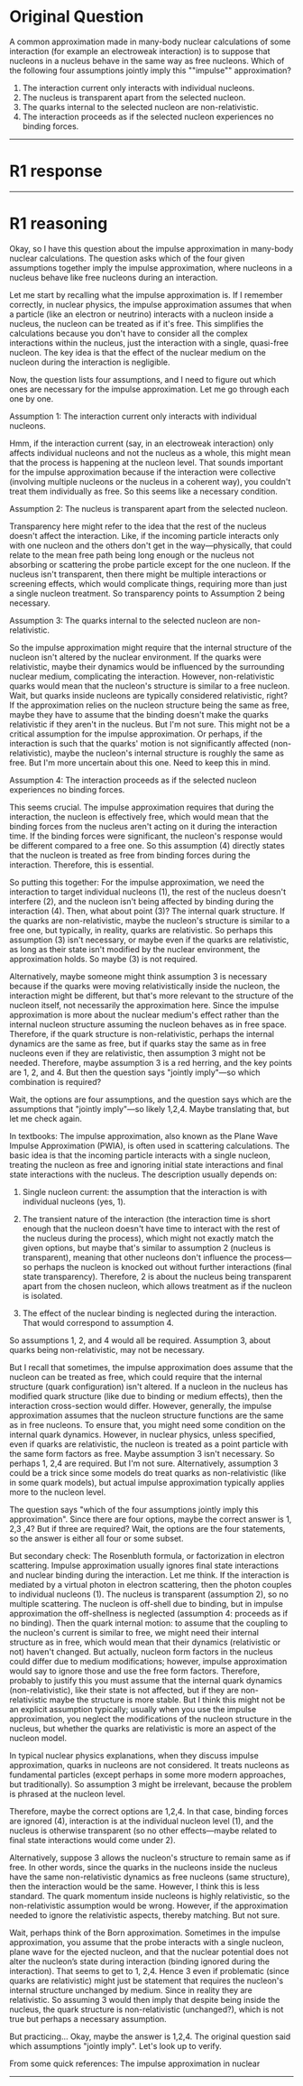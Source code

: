 # Original Question

A common approximation made in many-body nuclear calculations of some interaction (for example an electroweak interaction) is to suppose that nucleons in a nucleus behave in the same way as free nucleons. Which of the following four assumptions jointly imply this ""impulse"" approximation?

1. The interaction current only interacts with individual nucleons.
2. The nucleus is transparent apart from the selected nucleon.
3. The quarks internal to the selected nucleon are non-relativistic.
4. The interaction proceeds as if the selected nucleon experiences no binding forces.

---

# R1 response



---

# R1 reasoning

Okay, so I have this question about the impulse approximation in many-body nuclear calculations. The question asks which of the four given assumptions together imply the impulse approximation, where nucleons in a nucleus behave like free nucleons during an interaction. 

Let me start by recalling what the impulse approximation is. If I remember correctly, in nuclear physics, the impulse approximation assumes that when a particle (like an electron or neutrino) interacts with a nucleon inside a nucleus, the nucleon can be treated as if it's free. This simplifies the calculations because you don't have to consider all the complex interactions within the nucleus, just the interaction with a single, quasi-free nucleon. The key idea is that the effect of the nuclear medium on the nucleon during the interaction is negligible.

Now, the question lists four assumptions, and I need to figure out which ones are necessary for the impulse approximation. Let me go through each one by one.

Assumption 1: The interaction current only interacts with individual nucleons.

Hmm, if the interaction current (say, in an electroweak interaction) only affects individual nucleons and not the nucleus as a whole, this might mean that the process is happening at the nucleon level. That sounds important for the impulse approximation because if the interaction were collective (involving multiple nucleons or the nucleus in a coherent way), you couldn't treat them individually as free. So this seems like a necessary condition. 

Assumption 2: The nucleus is transparent apart from the selected nucleon.

Transparency here might refer to the idea that the rest of the nucleus doesn't affect the interaction. Like, if the incoming particle interacts only with one nucleon and the others don't get in the way—physically, that could relate to the mean free path being long enough or the nucleus not absorbing or scattering the probe particle except for the one nucleon. If the nucleus isn't transparent, then there might be multiple interactions or screening effects, which would complicate things, requiring more than just a single nucleon treatment. So transparency points to Assumption 2 being necessary. 

Assumption 3: The quarks internal to the selected nucleon are non-relativistic.

So the impulse approximation might require that the internal structure of the nucleon isn't altered by the nuclear environment. If the quarks were relativistic, maybe their dynamics would be influenced by the surrounding nuclear medium, complicating the interaction. However, non-relativistic quarks would mean that the nucleon's structure is similar to a free nucleon. Wait, but quarks inside nucleons are typically considered relativistic, right? If the approximation relies on the nucleon structure being the same as free, maybe they have to assume that the binding doesn't make the quarks relativistic if they aren't in the nucleus. But I'm not sure. This might not be a critical assumption for the impulse approximation. Or perhaps, if the interaction is such that the quarks' motion is not significantly affected (non-relativistic), maybe the nucleon's internal structure is roughly the same as free. But I'm more uncertain about this one. Need to keep this in mind.

Assumption 4: The interaction proceeds as if the selected nucleon experiences no binding forces.

This seems crucial. The impulse approximation requires that during the interaction, the nucleon is effectively free, which would mean that the binding forces from the nucleus aren't acting on it during the interaction time. If the binding forces were significant, the nucleon's response would be different compared to a free one. So this assumption (4) directly states that the nucleon is treated as free from binding forces during the interaction. Therefore, this is essential.

So putting this together: For the impulse approximation, we need the interaction to target individual nucleons (1), the rest of the nucleus doesn't interfere (2), and the nucleon isn't being affected by binding during the interaction (4). Then, what about point (3)? The internal quark structure. If the quarks are non-relativistic, maybe the nucleon's structure is similar to a free one, but typically, in reality, quarks are relativistic. So perhaps this assumption (3) isn't necessary, or maybe even if the quarks are relativistic, as long as their state isn't modified by the nuclear environment, the approximation holds. So maybe (3) is not required. 

Alternatively, maybe someone might think assumption 3 is necessary because if the quarks were moving relativistically inside the nucleon, the interaction might be different, but that's more relevant to the structure of the nucleon itself, not necessarily the approximation here. Since the impulse approximation is more about the nuclear medium's effect rather than the internal nucleon structure assuming the nucleon behaves as in free space. Therefore, if the quark structure is non-relativistic, perhaps the internal dynamics are the same as free, but if quarks stay the same as in free nucleons even if they are relativistic, then assumption 3 might not be needed. Therefore, maybe assumption 3 is a red herring, and the key points are 1, 2, and 4. But then the question says "jointly imply"—so which combination is required?

Wait, the options are four assumptions, and the question says which are the assumptions that "jointly imply"—so likely 1,2,4. Maybe translating that, but let me check again.

In textbooks: The impulse approximation, also known as the Plane Wave Impulse Approximation (PWIA), is often used in scattering calculations. The basic idea is that the incoming particle interacts with a single nucleon, treating the nucleon as free and ignoring initial state interactions and final state interactions with the nucleus. The description usually depends on:

1. Single nucleon current: the assumption that the interaction is with individual nucleons (yes, 1).

2. The transient nature of the interaction (the interaction time is short enough that the nucleon doesn't have time to interact with the rest of the nucleus during the process), which might not exactly match the given options, but maybe that's similar to assumption 2 (nucleus is transparent), meaning that other nucleons don't influence the process—so perhaps the nucleon is knocked out without further interactions (final state transparency). Therefore, 2 is about the nucleus being transparent apart from the chosen nucleon, which allows treatment as if the nucleon is isolated.

3. The effect of the nuclear binding is neglected during the interaction. That would correspond to assumption 4. 

So assumptions 1, 2, and 4 would all be required. Assumption 3, about quarks being non-relativistic, may not be necessary. 

But I recall that sometimes, the impulse approximation does assume that the nucleon can be treated as free, which could require that the internal structure (quark configuration) isn't altered. If a nucleon in the nucleus has modified quark structure (like due to binding or medium effects), then the interaction cross-section would differ. However, generally, the impulse approximation assumes that the nucleon structure functions are the same as in free nucleons. To ensure that, you might need some condition on the internal quark dynamics. However, in nuclear physics, unless specified, even if quarks are relativistic, the nucleon is treated as a point particle with the same form factors as free. Maybe assumption 3 isn't necessary. So perhaps 1, 2,4 are required. But I'm not sure. Alternatively, assumption 3 could be a trick since some models do treat quarks as non-relativistic (like in some quark models), but actual impulse approximation typically applies more to the nucleon level. 

The question says "which of the four assumptions jointly imply this approximation". Since there are four options, maybe the correct answer is 1, 2,3 ,4? But if three are required? Wait, the options are the four statements, so the answer is either all four or some subset.

But secondary check: The Rosenbluth formula, or factorization in electron scattering. Impulse approximation usually ignores final state interactions and nuclear binding during the interaction. Let me think. If the interaction is mediated by a virtual photon in electron scattering, then the photon couples to individual nucleons (1). The nucleus is transparent (assumption 2), so no multiple scattering. The nucleon is off-shell due to binding, but in impulse approximation the off-shellness is neglected (assumption 4: proceeds as if no binding). Then the quark internal motion: to assume that the coupling to the nucleon's current is similar to free, we might need their internal structure as in free, which would mean that their dynamics (relativistic or not) haven't changed. But actually, nucleon form factors in the nucleus could differ due to medium modifications; however, impulse approximation would say to ignore those and use the free form factors. Therefore, probably to justify this you must assume that the internal quark dynamics (non-relativistic), like their state is not affected, but if they are non-relativistic maybe the structure is more stable. But I think this might not be an explicit assumption typically; usually when you use the impulse approximation, you neglect the modifications of the nucleon structure in the nucleus, but whether the quarks are relativistic is more an aspect of the nucleon model.

In typical nuclear physics explanations, when they discuss impulse approximation, quarks in nucleons are not considered. It treats nucleons as fundamental particles (except perhaps in some more modern approaches, but traditionally). So assumption 3 might be irrelevant, because the problem is phrased at the nucleon level.

Therefore, maybe the correct options are 1,2,4. In that case, binding forces are ignored (4), interaction is at the individual nucleon level (1), and the nucleus is otherwise transparent (so no other effects—maybe related to final state interactions would come under 2). 

Alternatively, suppose 3 allows the nucleon's structure to remain same as if free. In other words, since the quarks in the nucleons inside the nucleus have the same non-relativistic dynamics as free nucleons (same structure), then the interaction would be the same. However, I think this is less standard. The quark momentum inside nucleons is highly relativistic, so the non-relativistic assumption would be wrong. However, if the approximation needed to ignore the relativistic aspects, thereby matching. But not sure.

Wait, perhaps think of the Born approximation. Sometimes in the impulse approximation, you assume that the probe interacts with a single nucleon, plane wave for the ejected nucleon, and that the nuclear potential does not alter the nucleon’s state during interaction (binding ignored during the interaction). That seems to get to 1, 2,4. Hence 3 even if problematic (since quarks are relativistic) might just be statement that requires the nucleon's internal structure unchanged by medium. Since in reality they are relativistic. So assuming 3 would then imply that despite being inside the nucleus, the quark structure is non-relativistic (unchanged?), which is not true but perhaps a necessary assumption.

But practicing... Okay, maybe the answer is 1,2,4. The original question said which assumptions "jointly imply". Let's look up to verify.

From some quick references: The impulse approximation in nuclear

---

